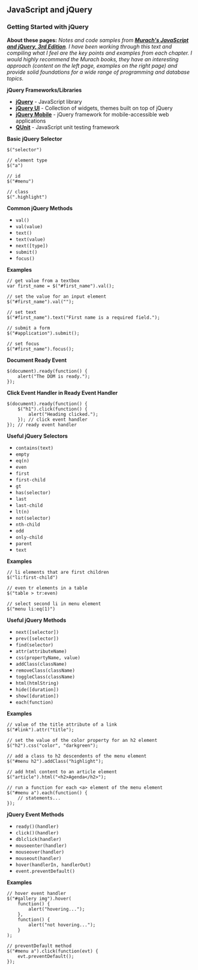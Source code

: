 ## JavaScript and jQuery 

### Getting Started with jQuery

**About these pages:** *Notes and code samples from **[Murach's JavaScript and jQuery, 3rd Edition](https://www.murach.com/shop-books/web-development-books/murach-s-javascript-and-jquery-3rd-edition-detail)**. I have been working through this text and compiling what I feel are the key points and examples from each chapter. I would highly recommend the Murach books, they have an interesting approach (content on the left page, examples on the right page) and provide solid foundations for a wide range of programming and database topics.* 

**jQuery Frameworks/Libraries**

- **[jQuery](https://jquery.com/)** - JavaScript library
- **[jQuery UI](http://jqueryui.com/)** - Collection of widgets, themes built on top of jQuery
- **[jQuery Mobile](http://jquerymobile.com/)** - jQuery framework for mobile-accessible web applications
- **[QUnit](http://qunitjs.com/)** - JavaScript unit testing framework

**Basic jQuery Selector**

	$("selector")

	// element type
	$("a")

	// id
	$("#menu")
	
	// class
	$(".highlight")

**Common jQuery Methods**

- `val()`
- `val(value)`
- `text()`
- `text(value)`
- `next([type])`
- `submit()`
- `focus()`

**Examples**

	// get value from a textbox
	var first_name = $("#first_name").val();

	// set the value for an input element
	$("#first_name").val("");

	// set text
	$("#first_name").text("First name is a required field.");

	// submit a form
	$("#application").submit();

	// set focus
	$("#first_name").focus();

**Document Ready Event**

	$(document).ready(function() {
		alert("The DOM is ready.");
	});

**Click Event Handler in Ready Event Handler**

	$(document).ready(function() {
		$("h1").click(function() {
			alert("Heading clicked.");
		}); // click event handler
	});	// ready event handler

**Useful jQuery Selectors**

- `contains(text)`
- `empty`
- `eq(n)`
- `even`
- `first`
- `first-child`
- `gt`
- `has(selector)`
- `last`
- `last-child`
- `lt(n)`
- `not(selector)`
- `nth-child`
- `odd`
- `only-child`
- `parent`
- `text`

**Examples**

	// li elements that are first children
	$("li:first-child")

	// even tr elements in a table
	$("table > tr:even)

	// select second li in menu element
	$("menu li:eq(1)")

**Useful jQuery Methods**

- `next([selector])`
- `prev([selector])`
- `find(selector)`
- `attr(attributeName)`
- `css(propertyName, value)`
- `addClass(className)`
- `removeClass(className)`
- `toggleClass(className)`
- `html(htmlString)`
- `hide([duration])`
- `show([duration])`
- `each(function)`

**Examples**

	// value of the title attribute of a link
	$("#link").attr("title");

	// set the value of the color property for an h2 element
	$("h2").css("color", "darkgreen");

	// add a class to h2 descendents of the menu element
	$("#menu h2").addClass("highlight");

	// add html content to an article element
	$("article").html("<h2>Agenda</h2>");

	// run a function for each <a> element of the menu element
	$("#menu a").each(function() {
		// statements...
	}); 

**jQuery Event Methods**

- `ready()(handler)`
- `click()(handler)`
- `dblclick(handler)`
- `mouseenter(handler)`
- `mouseover(handler)`
- `mouseout(handler)`
- `hover(handlerIn, handlerOut)`
- `event.preventDefault()`

**Examples**

	// hover event handler
	$("#gallery img").hover(
		function() {
			alert("hovering...");
		},
		function() {
			alert("not hovering...");
		}
	);

	// preventDefault method
	$("#menu a").click(function(evt) {
		evt.preventDefault();
	});